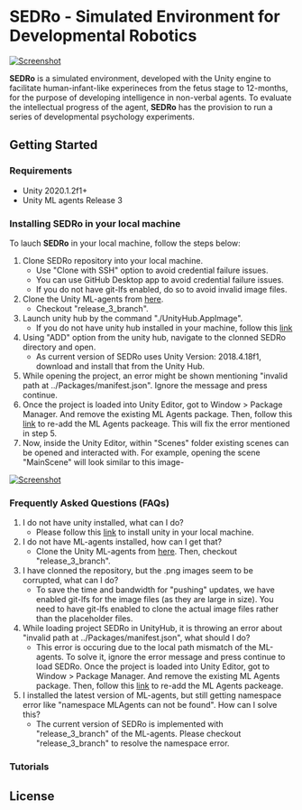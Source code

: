 # SEDRo - Simulated Environment for Developmental Robotics

[![Screenshot](https://github.com/utaresearch/SEDRo/blob/master/Figures/environment.png)](https://github.com/utaresearch/SEDRo/blob/master)

**SEDRo** is a simulated environment, developed with the Unity engine to facilitate human-infant-like experineces from the fetus stage to 12-months, for the purpose of developing intelligence in non-verbal agents. To evaluate the intellectual progress of the agent, **SEDRo** has the provision to run a series of developmental psychology experiments.

## Getting Started

### Requirements
- Unity 2020.1.2f1+
- Unity ML agents Release 3 

### Installing SEDRo in your local machine

To lauch **SEDRo** in your local machine, follow the steps below:

1. Clone SEDRo repository into your local machine.
    * Use "Clone with SSH" option to avoid credential failure issues.
    * You can use GitHub Desktop app to avoid credential failure issues. 
    * If you do not have git-lfs enabled, do so to avoid invalid image files.
2. Clone the Unity ML-agents from [here](https://github.com/Unity-Technologies/ml-agents/tree/master).
    * Checkout "release_3_branch".
3. Launch unity hub by the command "./UnityHub.AppImage".
    * If you do not have unity hub installed in your machine, follow this [link](https://docs.unity3d.com/Manual/GettingStartedInstallingHub.html)
4. Using "ADD" option from the unity hub, navigate to the clonned SEDRo directory and open.
    * As current version of SEDRo uses Unity Version: 2018.4.18f1, download and install that from the Unity Hub.
5. While opening the project, an error might be shown mentioning "invalid path at ../Packages/manifest.json". Ignore the message and press continue.
6. Once the project is loaded into Unity Editor, got to Window > Package Manager. And remove the existing ML Agents package. Then, follow this [link](https://github.com/Unity-Technologies/ml-agents/blob/release_2_docs/docs/Installation.md#advanced-local-installation-for-development-1) to re-add the ML Agents packeage. This will fix the error mentioned in step 5.
7. Now, inside the Unity Editor, within "Scenes" folder existing scenes can be opened and interacted with. For example, opening the scene "MainScene" will look similar to this image-

[![Screenshot](https://github.com/utaresearch/SEDRo/blob/master/Figures/preview.png)](https://github.com/utaresearch/SEDRo/blob/master)

### Frequently Asked Questions (FAQs)

1. I do not have unity installed, what can I do?
    * Please follow this [link](https://docs.unity3d.com/Manual/GettingStartedInstallingHub.html) to install unity in your local machine.
2. I do not have ML-agents installed, how can I get that?
    * Clone the Unity ML-agents from [here](https://github.com/Unity-Technologies/ml-agents/tree/master). Then, checkout "release_3_branch".
3. I have clonned the repository, but the .png images seem to be corrupted, what can I do?
    * To save the time and bandwidth for "pushing" updates, we have enabled git-lfs for the image files (as they are large in size). You need to have git-lfs enabled to clone the actual image files rather than the placeholder files.
4. While loading project SEDRo in UnityHub, it is throwing an error about "invalid path at ../Packages/manifest.json", what should I do?
    * This error is occuring due to the local path mismatch of the ML-agents. To solve it, ignore the error message and press continue to load SEDRo. Once the project is loaded into Unity Editor, got to Window > Package Manager. And remove the existing ML Agents package. Then, follow this [link](https://github.com/Unity-Technologies/ml-agents/blob/release_2_docs/docs/Installation.md#advanced-local-installation-for-development-1) to re-add the ML Agents packeage.
5. I installed the latest version of ML-agents, but still getting namespace error like "namespace MLAgents can not be found". How can I solve this?
    * The current version of SEDRo is implemented with "release_3_branch" of the ML-agents. Please checkout "release_3_branch" to resolve the namespace error.

### Tutorials

## License
